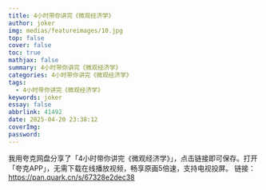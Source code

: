 ```yaml
---
title: 4小时带你讲完《微观经济学》
author: joker
img: medias/featureimages/10.jpg
top: false
cover: false
toc: true
mathjax: false
summary: 4小时带你讲完《微观经济学》
categories: 4小时带你讲完《微观经济学》
tags:
  - 4小时带你讲完《微观经济学》
keywords: joker
essay: false
abbrlink: 41492
date: 2025-04-20 23:38:12
coverImg:
password:
---
```


我用夸克网盘分享了「4小时带你讲完《微观经济学》」，点击链接即可保存。打开「夸克APP」，无需下载在线播放视频，畅享原画5倍速，支持电视投屏。
链接：https://pan.quark.cn/s/67328e2dec38
